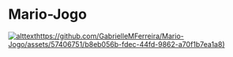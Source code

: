 # Mario-Jogo





[![alttext]([imageurl](https://github.com/GabrielleMFerreira/Mario-Jogo/assets/57406751/b8eb056b-fdec-44fd-9862-a70f1b7ea1a8))https://github.com/GabrielleMFerreira/Mario-Jogo/assets/57406751/b8eb056b-fdec-44fd-9862-a70f1b7ea1a8)]( https://gabriellemferreira.github.io/Mario-Jogo/)
